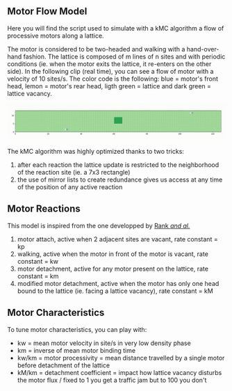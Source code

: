 ## Motor Flow Model

Here you will find the script used to simulate with a kMC algorithm a flow of processive motors along a lattice.

The motor is considered to be two-headed and walking with a hand-over-hand fashion. 
The lattice is composed of m lines of n sites and with periodic conditions (ie. when the motor exits the lattice, it re-enters on the other side).
In the following clip (real time), you can see a flow of motor with a velocity of 10 sites/s. 
The color code is the following: blue = motor's front head, lemon = motor's rear head, ligth green = lattice and dark green = lattice vacancy.

![](../gifs/dynein_flow_with_defect.gif)

The kMC algorithm was highly optimized thanks to two tricks: 
1. after each reaction the lattice update is restricted to the neighborhood of the reaction site (ie. a 7x3 rectangle) 
2. the use of mirror lists to create redundance gives us access at any time of the position of any active reaction 

## Motor Reactions

This model is inspired from the one developped by [Rank *and al.*](https://www.sciencedirect.com/science/article/pii/S0006349518308269) 
1. motor attach, active when 2 adjacent sites are vacant, rate constant = kp
2. walking, active when the motor in front of the motor is vacant, rate constant = kw 
3. motor detachment, active for any motor present on the lattice, rate constant = km 
4. modified motor detachment, active when the motor has only one head bound to the lattice (ie. facing a lattice vacancy), rate constant = kM

## Motor Characteristics

To tune motor characteristics, you can play with: 
- kw = mean motor velocity in site/s in very low density phase
- km = inverse of mean motor binding time 
- kw/km = motor processivity = mean distance travelled by a single motor before detachment of the lattice
- kM/km = detachment coefficient = impact how lattice vacancy disturbs the motor flux / fixed to 1 you get a traffic jam but to 100 you don't 

